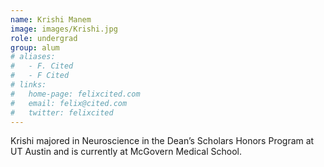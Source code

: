 ```yaml
---
name: Krishi Manem
image: images/Krishi.jpg
role: undergrad
group: alum
# aliases:
#   - F. Cited
#   - F Cited
# links:
#   home-page: felixcited.com
#   email: felix@cited.com
#   twitter: felixcited
---
```


Krishi majored in Neuroscience in the Dean’s Scholars Honors Program at UT Austin and is currently at McGovern Medical School.
